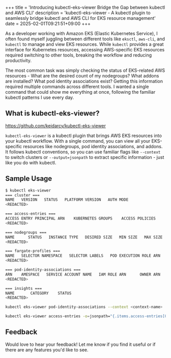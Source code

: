 +++
title = 'Introducing kubectl-eks-viewer Bridge the Gap between kubectl and AWS CLI'
description = 'kubectl-eks-viewer - A kubectl plugin to seamlessly bridge kubectl and AWS CLI for EKS resource management'
date = 2025-02-01T09:21:51+09:00
+++

As a developer working with Amazon EKS (Elastic Kubernetes Service), I often found myself juggling between different tools like `eksctl`, `aws-cli`, and `kubectl` to manage and view EKS resources. While `kubectl` provides a great interface for Kubernetes resources, accessing AWS-specific EKS resources required switching to other tools, breaking the workflow and reducing productivity.

The most common task was simply checking the status of EKS-related AWS resources - What are the desired count of my nodegroups? What addons are installed? What pod identity associations exist? Getting this information required multiple commands across different tools. I wanted a single command that could show me everything at once, following the familiar kubectl patterns I use every day.

## What is kubectl-eks-viewer?

https://github.com/keidarcy/kubectl-eks-viewer

`kubectl-eks-viewer` is a kubectl plugin that brings AWS EKS resources into your kubectl workflow. With a single command, you can view all your EKS-specific resources like nodegroups, pod identity associations, and addons. It follows kubectl conventions, so you can use familiar flags like `--context` to switch clusters or `--output=jsonpath` to extract specific information - just like you do with kubectl.

## Sample Usage

```bash
$ kubectl eks-viewer
=== cluster ===
NAME   VERSION   STATUS   PLATFORM VERSION   AUTH MODE
<REDACTED>

=== access-entries ===
ACCESS ENTRY PRINCIPAL ARN    KUBERNETES GROUPS    ACCESS POLICIES
<REDACTED>

=== nodegroups ===
NAME      STATUS   INSTANCE TYPE   DESIRED SIZE   MIN SIZE   MAX SIZE   VERSION   AMI TYPE     CAPACITY TYPE
<REDACTED>

=== fargate-profiles ===
NAME   SELECTOR NAMESPACE   SELECTOR LABELS   POD EXECUTION ROLE ARN     SUBNETS     STATUS
<REDACTED>

=== pod-identity-associations ===
ARN    AMESPACE   SERVICE ACCOUNT NAME   IAM ROLE ARN      OWNER ARN
<REDACTED>

=== insights ===
NAME       CATEGORY    STATUS
<REDACTED>
```

```bash
kubectl eks-viewer pod-identity-associations --context <context-name>
```

```bash
kubectl eks-viewer access-entries -o=jsonpath="{.items.access-entries[0].AccessEntryArn}"
```

## Feedback

Would love to hear your feedback! Let me know if you find it useful or if there are any features you'd like to see.